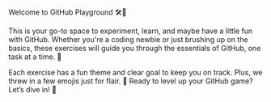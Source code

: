 Welcome to GitHub Playground 🛠️🐙

This is your go-to space to experiment, learn, and maybe have a little fun with GitHub. Whether you're a coding newbie or just brushing up on the basics, these exercises will guide you through the essentials of GitHub, one task at a time. 🎢

Each exercise has a fun theme and clear goal to keep you on track. Plus, we threw in a few emojis just for flair. 🚀 Ready to level up your GitHub game? Let’s dive in! 🌊
